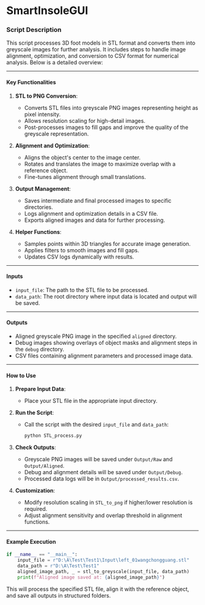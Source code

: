# SmartInsoleGUI
### Script Description

This script processes 3D foot models in STL format and converts them into greyscale images for further analysis. It includes steps to handle image alignment, optimization, and conversion to CSV format for numerical analysis. Below is a detailed overview:

---

#### **Key Functionalities**
1. **STL to PNG Conversion**:
   - Converts STL files into greyscale PNG images representing height as pixel intensity.
   - Allows resolution scaling for high-detail images.
   - Post-processes images to fill gaps and improve the quality of the greyscale representation.

2. **Alignment and Optimization**:
   - Aligns the object's center to the image center.
   - Rotates and translates the image to maximize overlap with a reference object.
   - Fine-tunes alignment through small translations.

3. **Output Management**:
   - Saves intermediate and final processed images to specific directories.
   - Logs alignment and optimization details in a CSV file.
   - Exports aligned images and data for further processing.

4. **Helper Functions**:
   - Samples points within 3D triangles for accurate image generation.
   - Applies filters to smooth images and fill gaps.
   - Updates CSV logs dynamically with results.

---

#### **Inputs**
- `input_file`: The path to the STL file to be processed.
- `data_path`: The root directory where input data is located and output will be saved.

---

#### **Outputs**
- Aligned greyscale PNG image in the specified `aligned` directory.
- Debug images showing overlays of object masks and alignment steps in the `debug` directory.
- CSV files containing alignment parameters and processed image data.

---

#### **How to Use**
1. **Prepare Input Data**:
   - Place your STL file in the appropriate input directory.

2. **Run the Script**:
   - Call the script with the desired `input_file` and `data_path`:
     ```bash
     python STL_process.py
     ```

3. **Check Outputs**:
   - Greyscale PNG images will be saved under `Output/Raw` and `Output/Aligned`.
   - Debug and alignment details will be saved under `Output/Debug`.
   - Processed data logs will be in `Output/processed_results.csv`.

4. **Customization**:
   - Modify resolution scaling in `STL_to_png` if higher/lower resolution is required.
   - Adjust alignment sensitivity and overlap threshold in alignment functions.

---

#### **Example Execution**
```python
if __name__ == "__main__":
    input_file = r"D:\A\Test\Test1\Input\left_01wangchongguang.stl"
    data_path = r"D:\A\Test\Test1"
    aligned_image_path, _ = stl_to_greyscale(input_file, data_path)
    print(f"Aligned image saved at: {aligned_image_path}")
```

This will process the specified STL file, align it with the reference object, and save all outputs in structured folders.
